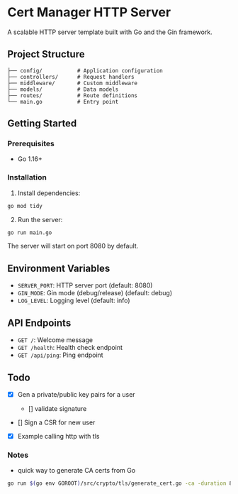 # Cert Manager HTTP Server

A scalable HTTP server template built with Go and the Gin framework.

## Project Structure

```
├── config/           # Application configuration
├── controllers/      # Request handlers
├── middleware/       # Custom middleware
├── models/           # Data models
├── routes/           # Route definitions
└── main.go           # Entry point
```

## Getting Started

### Prerequisites

- Go 1.16+

### Installation

1. Install dependencies:

```bash
go mod tidy
```

2. Run the server:

```bash
go run main.go
```

The server will start on port 8080 by default.

## Environment Variables

- `SERVER_PORT`: HTTP server port (default: 8080)
- `GIN_MODE`: Gin mode (debug/release) (default: debug)
- `LOG_LEVEL`: Logging level (default: info)

## API Endpoints

- `GET /`: Welcome message
- `GET /health`: Health check endpoint
- `GET /api/ping`: Ping endpoint

## Todo

- [x] Gen a private/public key pairs for a user

  - [] validate signature

- [] Sign a CSR for new user
- [x] Example calling http with tls

### Notes

- quick way to generate CA certs from Go

```bash
go run $(go env GOROOT)/src/crypto/tls/generate_cert.go -ca -duration 87600h -host "localhost"
```
